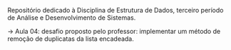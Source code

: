 Repositório dedicado à Disciplina de Estrutura de Dados, terceiro período de Análise e Desenvolvimento de Sistemas. 

-> Aula 04: desafio proposto pelo professor: implementar um método de remoção de duplicatas da lista encadeada. 
